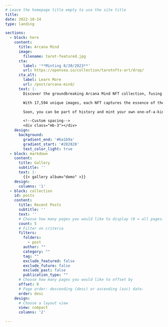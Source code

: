 ```yaml
---
# Leave the homepage title empty to use the site title
title:
date: 2022-10-24
type: landing

sections:
  - block: hero
    content:
      title: Arcana Mind
      image:
        filename: tarot-featured.jpg
      cta:
        label: '**Minting 8/30/2023**'
        url: https://opensea.io/collection/tarotnfts-art/drop/
      cta_alt:
        label: Learn More
        url: /post/arcana-mind/
      text: |-
        Discover the groundbreaking Arcana Mind NFT collection, fusing Tarot with the power of AI.

        With 17,594 unique images, each NFT captures the essence of the Tarot like never before.

        Soon, you can be part of history and mint your own one-of-a-kind Arcana Mind NFT.

        <!--Custom spacing-->
        <div class="mb-3"></div>
    design:
      background:
        gradient_end: '#6a1b9a'
        gradient_start: '#282828'
        text_color_light: true
  - block: markdown
    content:
      title: Gallery
      subtitle: ''
      text: |-
        {{< gallery album="demo" >}}
    design:
      columns: '1'
  - block: collection
    id: posts
    content:
      title: Recent Posts
      subtitle: ''
      text: ''
      # Choose how many pages you would like to display (0 = all pages)
      count: 5
      # Filter on criteria
      filters:
        folders:
          - post
        author: ""
        category: ""
        tag: ""
        exclude_featured: false
        exclude_future: false
        exclude_past: false
        publication_type: ""
      # Choose how many pages you would like to offset by
      offset: 0
      # Page order: descending (desc) or ascending (asc) date.
      order: desc
    design:
      # Choose a layout view
      view: compact
      columns: '2'

---
```

